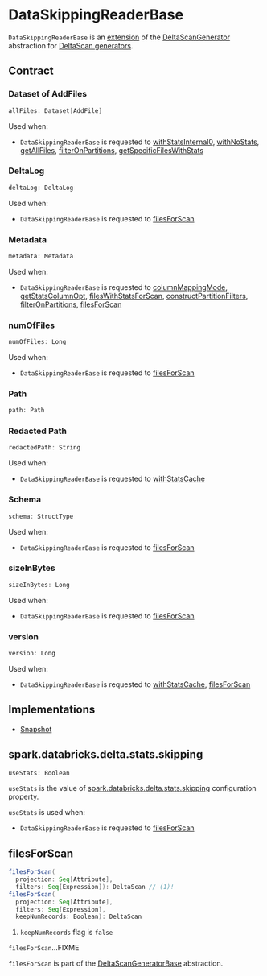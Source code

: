 # DataSkippingReaderBase

`DataSkippingReaderBase` is an [extension](#contract) of the [DeltaScanGenerator](DeltaScanGenerator.md) abstraction for [DeltaScan generators](#implementations).

## Contract

### <span id="allFiles"> Dataset of AddFiles

```scala
allFiles: Dataset[AddFile]
```

Used when:

* `DataSkippingReaderBase` is requested to [withStatsInternal0](#withStatsInternal0), [withNoStats](#withNoStats), [getAllFiles](#getAllFiles), [filterOnPartitions](#filterOnPartitions), [getSpecificFilesWithStats](#getSpecificFilesWithStats)

### <span id="deltaLog"> DeltaLog

```scala
deltaLog: DeltaLog
```

Used when:

* `DataSkippingReaderBase` is requested to [filesForScan](#filesForScan)

### <span id="metadata"> Metadata

```scala
metadata: Metadata
```

Used when:

* `DataSkippingReaderBase` is requested to [columnMappingMode](#columnMappingMode), [getStatsColumnOpt](#getStatsColumnOpt), [filesWithStatsForScan](#filesWithStatsForScan), [constructPartitionFilters](#constructPartitionFilters), [filterOnPartitions](#filterOnPartitions), [filesForScan](#filesForScan)

### <span id="numOfFiles"> numOfFiles

```scala
numOfFiles: Long
```

Used when:

* `DataSkippingReaderBase` is requested to [filesForScan](#filesForScan)

### <span id="path"> Path

```scala
path: Path
```

### <span id="redactedPath"> Redacted Path

```scala
redactedPath: String
```

Used when:

* `DataSkippingReaderBase` is requested to [withStatsCache](#withStatsCache)

### <span id="schema"> Schema

```scala
schema: StructType
```

Used when:

* `DataSkippingReaderBase` is requested to [filesForScan](#filesForScan)

### <span id="sizeInBytes"> sizeInBytes

```scala
sizeInBytes: Long
```

Used when:

* `DataSkippingReaderBase` is requested to [filesForScan](#filesForScan)

### <span id="version"> version

```scala
version: Long
```

Used when:

* `DataSkippingReaderBase` is requested to [withStatsCache](#withStatsCache), [filesForScan](#filesForScan)

## Implementations

* [Snapshot](Snapshot.md)

## <span id="useStats"><span id="spark.databricks.delta.stats.skipping"> spark.databricks.delta.stats.skipping

```scala
useStats: Boolean
```

`useStats` is the value of [spark.databricks.delta.stats.skipping](DeltaSQLConf.md#DELTA_STATS_SKIPPING) configuration property.

`useStats` is used when:

* `DataSkippingReaderBase` is requested to [filesForScan](#filesForScan)

## <span id="filesForScan"> filesForScan

```scala
filesForScan(
  projection: Seq[Attribute],
  filters: Seq[Expression]): DeltaScan // (1)!
filesForScan(
  projection: Seq[Attribute],
  filters: Seq[Expression],
  keepNumRecords: Boolean): DeltaScan
```

1. `keepNumRecords` flag is `false`

`filesForScan`...FIXME

`filesForScan` is part of the [DeltaScanGeneratorBase](DeltaScanGeneratorBase.md#filesForScan) abstraction.
